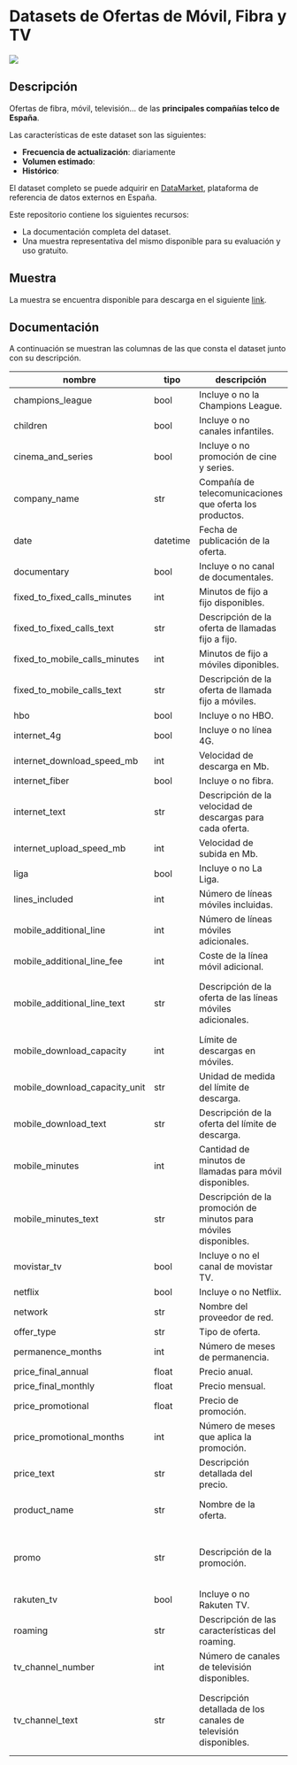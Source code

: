 # Datasets de Ofertas de Móvil, Fibra y TV

<a href="https://datamarket.es">
  <img src="https://datamarket.es/media/banners/ofertas-de-movil-fibra-y-tv-banner.png">
</a>

## Descripción

Ofertas de fibra, móvil, televisión... de las __principales compañías telco de España__.

Las características de este dataset son las siguientes:

* __Frecuencia de actualización__: diariamente
* __Volumen estimado__: 
* __Histórico__: 

El dataset completo se puede adquirir en [DataMarket](https://datamarket.es/#ofertas-de-movil,-fibra-y-tv-dataset), plataforma de referencia de datos externos en España. 

Este repositorio contiene los siguientes recursos:

* La documentación completa del dataset.
* Una muestra representativa del mismo disponible para su evaluación y uso gratuito.

## Muestra

La muestra se encuentra disponible para descarga en el siguiente [link](https://github.com/Data-Market/ofertas-de-movil-fibra-y-tv/blob/main/ofertas-telco-sample.csv).

## Documentación

A continuación se muestran las columnas de las que consta el dataset junto con su descripción.

| nombre | tipo | descripción | ejemplo |
|--------|------|-------------|---------|
| champions_league | bool | Incluye o no la Champions League. | False |
| children | bool | Incluye o no canales infantiles. | True |
| cinema_and_series | bool | Incluye o no promoción de cine y series. | True |
| company_name | str | Compañía de telecomunicaciones que oferta los productos. | masmovil |
| date | datetime | Fecha de publicación de la oferta. | 2021-02-08 |
| documentary | bool | Incluye o no canal de documentales. | True |
| fixed_to_fixed_calls_minutes | int | Minutos de fijo a fijo disponibles. | 999999999 |
| fixed_to_fixed_calls_text | str | Descripción de la oferta de llamadas fijo a fijo. | Llamadas ilimitadas a fijos y 60mins a móviles |
| fixed_to_mobile_calls_minutes | int | Minutos de fijo a móviles diponibles. | 60 |
| fixed_to_mobile_calls_text | str | Descripción de la oferta de llamada fijo a móviles. | Llamadas ilimitadas a fijos y 60mins a móviles |
| hbo | bool | Incluye o no HBO. | False |
| internet_4g | bool | Incluye o no línea 4G. | False | 
| internet_download_speed_mb | int | Velocidad de descarga en Mb. | 100 |
| internet_fiber | bool | Incluye o no fibra. | True |
| internet_text | str | Descripción de la velocidad de descargas para cada oferta. | 100Mb Fibra Óptica |
| internet_upload_speed_mb | int | Velocidad de subida en Mb. | 100 |
| liga | bool | Incluye o no La Liga. | False |
| lines_included | int | Número de líneas móviles incluidas. | 1 |
| mobile_additional_line | int | Número de líneas móviles adicionales. | 1 |
| mobile_additional_line_fee | int | Coste de la línea móvil adicional. | 0 |
| mobile_additional_line_text | str | Descripción de la oferta de las líneas móviles adicionales. | 2ª Línea Gratis para siempre con 3GB y llamadas ilimitadas. Además línea Extra de 3GB gratis dura... |
| mobile_download_capacity | int | Límite de descargas en móviles. | 5 |
| mobile_download_capacity_unit | str | Unidad de medida del límite de descarga. | GB |
| mobile_download_text | str | Descripción de la oferta del límite de descarga. | 5GB y llamadas ilimitadas |
| mobile_minutes | int | Cantidad de minutos de llamadas para móvil disponibles. | 999999999 |
| mobile_minutes_text | str | Descripción de la promoción de minutos para móviles disponibles. | 5GB y llamadas ilimitadas |
| movistar_tv | bool | Incluye o no el canal de movistar TV. | True |
| netflix | bool | Incluye o no Netflix. | False |
| network | str | Nombre del proveedor de red. | MásMóvil |
| offer_type | str | Tipo de oferta. | internet+fijo+móvil+tv |
| permanence_months | int | Número de meses de permanencia. | 3 |
| price_final_annual | float | Precio anual. | 514.80 |
| price_final_monthly | float | Precio mensual. | 42.90 |
| price_promotional | float | Precio de promoción. | None | 
| price_promotional_months | int | Número de meses que aplica la promoción. | 0 |
| price_text | str | Descripción detallada del precio. | None |
| product_name | str | Nombre de la oferta. | Fibra 100Mb, 5GB y 2ª linea gratis (3GB) + Agile TV |
| promo | str | Descripción de la promoción. | 2ª Linea Gratis para siempre con 3GB y llamadas ilimitadas. El resto de líneas adicionales 50% de... |
| rakuten_tv | bool | Incluye o no Rakuten TV. | False |
| roaming | str | Descripción de las características del roaming. | Roaming Incluido en la Unión Europea |
| tv_channel_number | int |  Número de canales de televisión disponibles. | 40 |
| tv_channel_text | str | Descripción detallada de los canales de televisión disponibles. | Rakuten TV (1500 pelis y series), ademas añade las mejores apps en tu tele, netfilx, primer video... |
